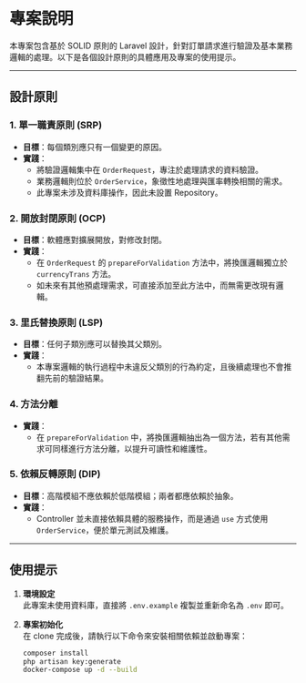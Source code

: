 # 專案說明

本專案包含基於 SOLID 原則的 Laravel 設計，針對訂單請求進行驗證及基本業務邏輯的處理。以下是各個設計原則的具體應用及專案的使用提示。

---

## 設計原則

### 1. 單一職責原則 (SRP)
- **目標**：每個類別應只有一個變更的原因。
- **實踐**： 
  - 將驗證邏輯集中在 `OrderRequest`，專注於處理請求的資料驗證。
  - 業務邏輯則位於 `OrderService`，象徵性地處理與匯率轉換相關的需求。
  - 此專案未涉及資料庫操作，因此未設置 Repository。

### 2. 開放封閉原則 (OCP)
- **目標**：軟體應對擴展開放，對修改封閉。
- **實踐**：
  - 在 `OrderRequest` 的 `prepareForValidation` 方法中，將換匯邏輯獨立於 `currencyTrans` 方法。
  - 如未來有其他預處理需求，可直接添加至此方法中，而無需更改現有邏輯。

### 3. 里氏替換原則 (LSP)
- **目標**：任何子類別應可以替換其父類別。
- **實踐**：
  - 本專案邏輯的執行過程中未違反父類別的行為約定，且後續處理也不會推翻先前的驗證結果。

### 4. 方法分離
- **實踐**：
  - 在 `prepareForValidation` 中，將換匯邏輯抽出為一個方法，若有其他需求可同樣進行方法分離，以提升可讀性和維護性。

### 5. 依賴反轉原則 (DIP)
- **目標**：高階模組不應依賴於低階模組；兩者都應依賴於抽象。
- **實踐**：
  - Controller 並未直接依賴具體的服務操作，而是通過 `use` 方式使用 `OrderService`，便於單元測試及維護。

---

## 使用提示

1. **環境設定**  
   此專案未使用資料庫，直接將 `.env.example` 複製並重新命名為 `.env` 即可。

2. **專案初始化**  
   在 clone 完成後，請執行以下命令來安裝相關依賴並啟動專案：

   ```bash
   composer install
   php artisan key:generate
   docker-compose up -d --build
